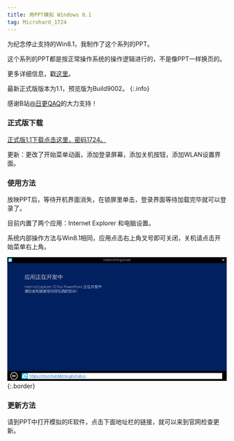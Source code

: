 ```yaml
---
title: 用PPT模拟 Windows 8.1
tag: Microhard_1724
---
```


为纪念停止支持的Win8.1，我制作了这个系列的PPT。

这个系列的PPT都是按正常操作系统的操作逻辑进行的，不是像PPT一样换页的。

更多详细信息，戳[这里](https://b23.tv/fGewPIC)。

最新正式版版本为1.1，预览版为Build9002。
{:.info}

感谢B站[@日更QAQ](https://b23.tv/xfn8sUn)的大力支持！

### 正式版下载

[正式版1.1下载点击这里，密码1724。](https://wwvg.lanzouf.com/i6q2T0ljdesb)

更新：更改了开始菜单动画，添加登录屏幕，添加关机按钮，添加WLAN设置界面。

### 使用方法

放映PPT后，等待开机界面消失，在锁屏里单击，登录界面等待加载完毕就可以登录了。

目前内置了两个应用：Internet Explorer 和电脑设置。

系统内部操作方法与Win8.1相同，应用点击右上角叉号即可关闭，关机请点击开始菜单右上角。

![Image](/winpptx.png){:.border}

### 更新方法

请到PPT中打开模拟的IE软件，点击下面地址栏的链接，就可以来到官网检查更新。
